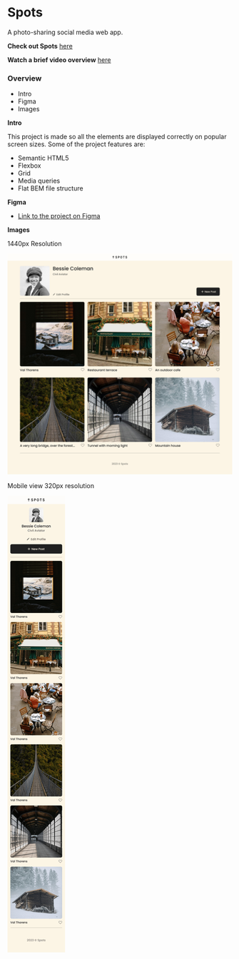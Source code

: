# Spots

A photo-sharing social media web app.

**Check out Spots** [here](https://ryanzomparelli.github.io/se_project_spots/)

**Watch a brief video overview** [here](https://drive.google.com/file/d/13w7uFwlzL-z5HIjMBbJHGKxwVurm0Lfc/view?usp=sharing)

### Overview

- Intro
- Figma
- Images

**Intro**

This project is made so all the elements are displayed correctly on popular screen sizes. Some of the project features are:

- Semantic HTML5
- Flexbox
- Grid
- Media queries
- Flat BEM file structure

**Figma**

- [Link to the project on Figma](https://www.figma.com/file/BBNm2bC3lj8QQMHlnqRsga/Sprint-3-Project-%E2%80%94-Spots?type=design&node-id=2%3A60&mode=design&t=afgNFybdorZO6cQo-1)

**Images**

1440px Resolution

![Spots app 1440](./images/spots_demo/spots_1440.png)

Mobile view 320px resolution

![Spots mobile view](./images/spots_demo/spots_mobile.png)
